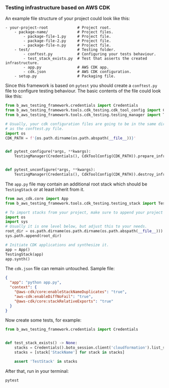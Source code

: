 ### Testing infrastructure based on AWS CDK

An example file structure of your project could look like this:

```text
- your-project-root             # Project root.
    - package-name/             # Project files.
        - package-file-1.py     # Project file.
        - package-file-2.py     # Project file.
        - package-file-n.py     # Project file.
    - test/                     # Testing folder.
        - conftest.py           # Configuring your tests behaviour.
        - test_stack_exists.py  # Test that asserts the created infrastructure.
        - app.py                # AWS CDK app.
        - cdk.json              # AWS CDK configuration.
    - setup.py                  # Packaging file.
```

Since this framework is based on `pytest` you should create a `conftest.py`
file to configure testing behaviour. The basic contents of the file could
look like this:

```python
from b_aws_testing_framework.credentials import Credentials
from b_aws_testing_framework.tools.cdk_testing.cdk_tool_config import CdkToolConfig
from b_aws_testing_framework.tools.cdk_testing.testing_manager import TestingManager

# Usually, your cdk configuration files are going to be in the same directory
# as the conftest.py file.
import os
CDK_PATH = f'{os.path.dirname(os.path.abspath(__file__))}'


def pytest_configure(*args, **kwargs):
    TestingManager(Credentials(), CdkToolConfig(CDK_PATH)).prepare_infrastructure()


def pytest_unconfigure(*args, **kwargs):
    TestingManager(Credentials(), CdkToolConfig(CDK_PATH)).destroy_infrastructure()
```

The `app.py` file may contain an additional root stack which should be `TestingStack` or at least inherit from it.

```python
from aws_cdk.core import App
from b_aws_testing_framework.tools.cdk_testing.testing_stack import TestingStack

# To import stacks from your project, make sure to append your project's root directory.
import os
import sys
# Usually it is one level below, but adjust this to your needs.
root_dir = os.path.dirname(os.path.dirname(os.path.abspath(__file__)))
sys.path.append(root_dir)

# Initiate CDK applications and synthesize it.
app = App()
TestingStack(app)
app.synth()
```

The `cdk.json` file can remain untouched. Sample file:

```json
{
  "app": "python app.py",
  "context": {
    "@aws-cdk/core:enableStackNameDuplicates": "true",
    "aws-cdk:enableDiffNoFail": "true",
    "@aws-cdk/core:stackRelativeExports": "true"
  }
}
```

Now create some tests, for example:

```python
from b_aws_testing_framework.credentials import Credentials


def test_stack_exists() -> None:
    stacks = Credentials().boto_session.client('cloudformation').list_stacks()['StackSummaries']
    stacks = [stack['StackName'] for stack in stacks]

    assert 'TestStack' in stacks
```

After that, run in your terminal:

```
pytest
```

